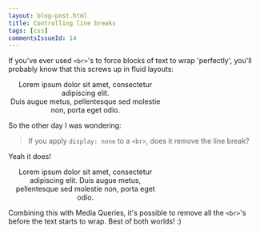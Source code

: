 ```yaml
---
layout: blog-post.html
title: Controlling line breaks
tags: [css]
commentsIssueId: 14
---
```


If you've ever used `<br>`'s to force blocks of text to wrap 'perfectly', you'll probably know that this screws up in fluid layouts:

<div style="width:22em; text-align:center;" class="well">Lorem ipsum dolor sit amet, consectetur adipiscing elit.<br> Duis augue metus, pellentesque sed molestie non, porta eget odio.</div>

So the other day I was wondering:
 > If you apply `display: none` to a `<br>`, does it remove the line break?

Yeah it does!
<div style="width:22em; text-align:center;" class="well">Lorem ipsum dolor sit amet, consectetur adipiscing elit.<br style="display:none"> Duis augue metus, pellentesque sed molestie non, porta eget odio.</div>

Combining this with Media Queries, it's possible to remove all the `<br>`'s before the text starts to wrap. Best of both worlds! :)
